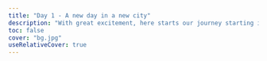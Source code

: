 ```yaml
---
title: "Day 1 - A new day in a new city"
description: "With great excitement, here starts our journey starting in Skövde"
toc: false
cover: "bg.jpg"
useRelativeCover: true
---
```


